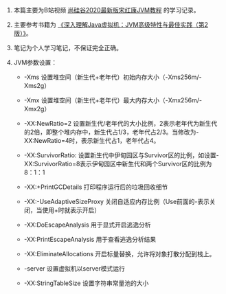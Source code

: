  1. 本篇主要为B站视频 [尚硅谷2020最新版宋红康JVM教程](https://www.bilibili.com/video/BV1PJ411n7xZ?) 的学习记录。

 2. 主要参考书籍为 [《深入理解Java虚拟机：JVM高级特性与最佳实践（第2版）》](https://item.jd.com/11252778.html)。

 3. 笔记为个人学习笔记，不保证完全正确。

 4. JVM参数设置：
    - -Xms 设置堆空间（新生代+老年代）初始内存大小（-Xms256m/-Xms2g）

    - -Xmx 设置堆空间（新生代+老年代）最大内存大小（-Xmx256m/-Xmx2g）

    - -XX:NewRatio=2 设置新生代/老年代的大小比例，2表示老年代为新生代的2倍，即整个堆内存中，新生代占1/3，老年代占2/3。当修改为-XX:NewRatio=4时，表示新生代占1，老年代占4。

    - -XX:SurvivorRatio: 设置新生代中伊甸园区与Survivor区的比例，如设置-XX:SurvivorRatio=8表示伊甸园区中新生代和两个Survivor区的比例为8：1：1

    - -XX:+PrintGCDetails 打印程序运行后的垃圾回收细节

    - -XX:-UseAdaptiveSizeProxy 关闭自适应内存比例（Use前面的-表示关闭，当使用+时就表示开启）

    - -XX:DoEscapeAnalysis  用于显式开启逃逸分析

    - -XX:PrintEscapeAnalysis   用于查看逃逸分析结果 

    - -XX:EliminateAllocations  开启标量替换，允许将对象打散分配到栈上。

    - -server 设置虚拟机以server模式运行

    - -XX:StringTableSize 设置字符串常量池的大小